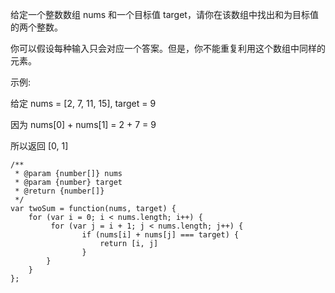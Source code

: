 

给定一个整数数组 nums 和一个目标值 target，请你在该数组中找出和为目标值的两个整数。

你可以假设每种输入只会对应一个答案。但是，你不能重复利用这个数组中同样的元素。

示例:

给定 nums = [2, 7, 11, 15], target = 9

因为 nums[0] + nums[1] = 2 + 7 = 9

所以返回 [0, 1]

```
/**
 * @param {number[]} nums
 * @param {number} target
 * @return {number[]}
 */
var twoSum = function(nums, target) {
    for (var i = 0; i < nums.length; i++) {
         for (var j = i + 1; j < nums.length; j++) {
                if (nums[i] + nums[j] === target) { 
                    return [i, j]
                }
        }
    }
};
```
